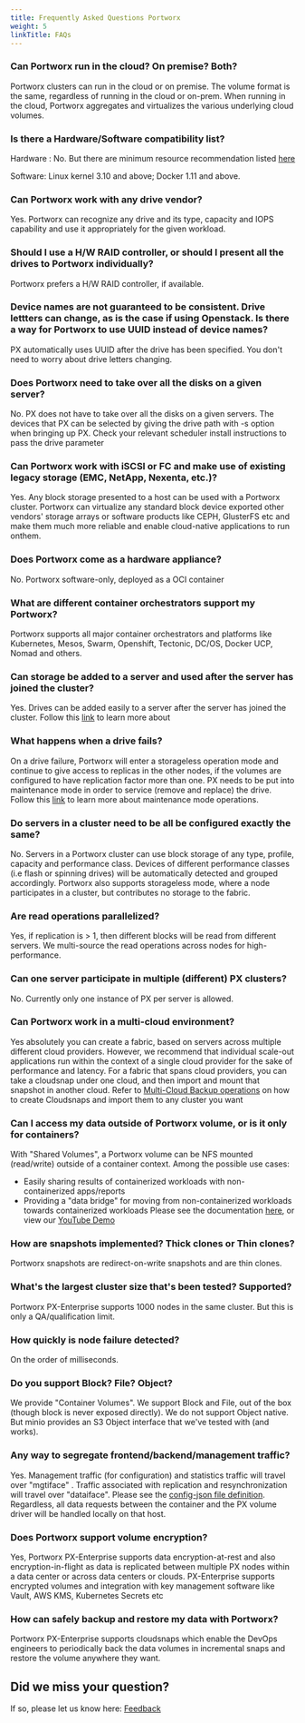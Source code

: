 ```yaml
---
title: Frequently Asked Questions Portworx
weight: 5
linkTitle: FAQs
---
```


### Can Portworx run in the cloud?   On premise?   Both?
Portworx clusters can run in the cloud or on premise.  The volume format is the same, regardless of running in the cloud or on-prem.  When running in the cloud, Portworx aggregates and virtualizes the various underlying cloud volumes.

### Is there a Hardware/Software compatibility list?
Hardware : No. But there are minimum resource recommendation listed [here](/#minimum-requirements)

Software:   Linux kernel 3.10 and above;     Docker 1.11 and above.

### Can Portworx work with any drive vendor?
Yes.  Portworx can recognize any drive and its type, capacity and IOPS capability and use it appropriately for the given workload.

### Should I use a H/W RAID controller, or should I present all the drives to Portworx individually?
Portworx prefers a H/W RAID controller, if available.

###  Device names are not guaranteed to be consistent. Drive lettters can change, as is the case if using Openstack.  Is there a way for Portworx to use UUID instead of device names?

PX automatically uses UUID after the drive has been specified.  You don't need to worry about drive letters changing.

### Does Portworx need to take over all the disks on a given server?
No. PX does not have to take over all the disks on a given servers. The devices that PX can be selected by giving the drive path with -s option when bringing up PX. Check your relevant scheduler install instructions to pass the drive parameter

### Can Portworx work with iSCSI or FC and make use of existing legacy storage (EMC, NetApp, Nexenta, etc.)?
Yes. Any block storage presented to a host can be used with a Portworx cluster. Portworx can virtualize any standard block device exported other vendors' storage arrays or software products like CEPH, GlusterFS etc and make them much more reliable and enable cloud-native applications to run onthem.

### Does Portworx come as a hardware appliance?
No.  Portworx software-only, deployed as a OCI container

### What are different container orchestrators support my Portworx?

Portworx supports all major container orchestrators and platforms like Kubernetes, Mesos, Swarm, Openshift, Tectonic, DC/OS, Docker UCP, Nomad and others.

### Can storage be added to a server and used after the server has joined the cluster?
Yes.  Drives can be added easily to a server after the server has joined the cluster. Follow this [link](/portworx-install-with-kubernetes/operate-and-maintain-on-kubernetes/scale-up) to learn more about

### What happens when a drive fails?
On a drive failure, Portworx will enter a storageless operation mode and continue to give access to replicas in the other nodes, if the volumes are configured to have replication factor more than one. PX needs to be put into maintenance mode in order to service (remove and replace) the drive. Follow this [link](/portworx-install-with-kubernetes/operate-and-maintain-on-kubernetes/maintenance-mode) to learn more about maintenance mode operations.

### Do servers in a cluster need to be all be configured exactly the same?
No.  Servers in a Portworx cluster can use block storage of any type, profile, capacity and performance class.
Devices of different performance classes (i.e flash or spinning drives) will be automatically detected and grouped accordingly.
Portworx also supports storageless mode, where a node participates in a cluster, but contributes no storage to the fabric.

### Are read operations parallelized?
Yes, if replication is > 1, then different blocks will be read from different servers.   We multi-source the read operations across nodes for high-performance.

### Can one server participate in multiple (different) PX clusters?
No.  Currently only one instance of PX per server is allowed.  

### Can Portworx work in a multi-cloud environment?
Yes absolutely you can create a fabric, based on servers across multiple different cloud providers.
However, we recommend that individual scale-out applications run within the context of a single cloud provider for the sake of performance and latency.    For a fabric that spans cloud providers, you can take a cloudsnap under one cloud, and then import and mount that snapshot in another cloud. Refer to [Multi-Cloud Backup operations](https://docs.portworx.com/cloud/backups.html) on how to create Cloudsnaps and import them to any cluster you want

### Can I access my data outside of Portworx volume, or is it only for containers?
With "Shared Volumes", a Portworx volume can be NFS mounted (read/write) outside of a container context.
Among the possible use cases:
* Easily sharing results of containerized workloads with non-containerized apps/reports
* Providing a "data bridge" for moving from non-containerized workloads towards containerized workloads
Please see the documentation [here](/reference/CLI/data-volumes/shared-volumes), or view our [YouTube Demo](https://www.youtube.com/watch?v=AIVABlClYAU)

### How are snapshots implemented?    Thick clones or Thin clones?
Portworx snapshots are redirect-on-write snapshots and are thin clones.

### What's the largest cluster size that's been tested?  Supported?
Portworx PX-Enterprise supports 1000 nodes in the same cluster.  But this is only a QA/qualification limit.

### How quickly is node failure detected?
On the order of milliseconds.

### Do you support Block?  File?  Object?
We provide "Container Volumes".   We support Block and File, out of the box (though block is never exposed directly).
We do not support Object native.   But minio provides an S3 Object interface that we've tested with (and works).

### Any way to segregate frontend/backend/management traffic?
Yes.  Management traffic (for configuration) and statistics traffic will travel over "mgtiface" .
Traffic associated with replication and resynchronization will travel over "dataiface".
Please see the [config-json file definition](https://docs.portworx.com/control/config-json.html).  
Regardless, all data requests between the container and the PX volume driver will be handled locally on that host.

### Does Portworx support volume encryption?
Yes, Portworx PX-Enterprise supports data encryption-at-rest and also encryption-in-flight as data is replicated between multiple PX nodes within a data center or across data centers or clouds. PX-Enterprise supports encrypted volumes and integration with key management software like Vault, AWS KMS, Kubernetes Secrets etc

### How can safely backup and restore my data with Portworx?
Portworx PX-Enterprise supports cloudsnaps which enable the DevOps engineers to periodically back the data volumes in incremental snaps and restore the volume anywhere they want.

## Did we miss your question?
If so, please let us know here: <a class="email" title="Submit feedback" href="mailto:{{site.feedback_email}}?subject={{site.feedback_subject_line}} feedback&body=I have some feedback about the {{page.title}} page"><i class="fa fa-envelope-o"></i> Feedback</a>

